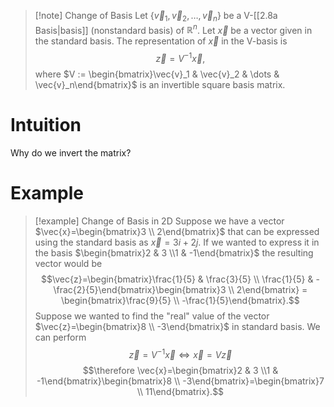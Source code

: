 >[!note] Change of Basis
>Let $\{\vec{v}_1, \vec{v}_2, \dots, \vec{v}_n \}$ be a V-[[2.8a Basis|basis]] (nonstandard basis) of $\mathbb{R}^n$. Let $\vec{x}$ be a vector given in the standard basis. The representation of $\vec{x}$ in the V-basis is
>$$\vec{z} = V^{-1}\vec{x},$$
>where $V := \begin{bmatrix}\vec{v}_1 & \vec{v}_2 & \dots & \vec{v}_n\end{bmatrix}$ is an invertible square basis matrix.

# Intuition
Why do we invert the matrix?

# Example
>[!example] Change of Basis in 2D
>Suppose we have a vector $\vec{x}=\begin{bmatrix}3 \\ 2\end{bmatrix}$ that can be expressed using the standard basis as $\vec{x}=3i + 2j$. If we wanted to express it in the basis $\begin{bmatrix}2 & 3 \\1 & -1\end{bmatrix}$ the resulting vector would be
>$$\vec{z}=\begin{bmatrix}\frac{1}{5} & \frac{3}{5} \\ \frac{1}{5} & -\frac{2}{5}\end{bmatrix}\begin{bmatrix}3 \\ 2\end{bmatrix} = \begin{bmatrix}\frac{9}{5} \\ -\frac{1}{5}\end{bmatrix}.$$
>Suppose we wanted to find the "real" value of the vector $\vec{z}=\begin{bmatrix}8 \\ -3\end{bmatrix}$ in standard basis. We can perform
>$$\vec{z}=V^{-1}\vec{x} \iff \vec{x}=V\vec{z}$$
>$$\therefore \vec{x}=\begin{bmatrix}2 & 3 \\1 & -1\end{bmatrix}\begin{bmatrix}8 \\ -3\end{bmatrix}=\begin{bmatrix}7 \\ 11\end{bmatrix}.$$

